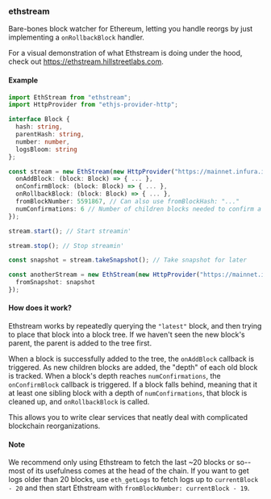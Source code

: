 ### ethstream

Bare-bones block watcher for Ethereum, letting you handle reorgs by just implementing a `onRollbackBlock` handler.

For a visual demonstration of what Ethstream is doing under the hood, check out
https://ethstream.hillstreetlabs.com.

#### Example
```typescript
import EthStream from "ethstream";
import HttpProvider from "ethjs-provider-http";

interface Block {
  hash: string,
  parentHash: string,
  number: number,
  logsBloom: string
};

const stream = new EthStream(new HttpProvider("https://mainnet.infura.io"), {
  onAddBlock: (block: Block) => { ... },
  onConfirmBlock: (block: Block) => { ... },
  onRollbackBlock: (block: Block) => { ... },
  fromBlockNumber: 5591867, // Can also use fromBlockHash: "..."
  numConfirmations: 6 // Number of children blocks needed to confirm a block
});

stream.start(); // Start streamin'

stream.stop(); // Stop streamin'

const snapshot = stream.takeSnapshot(); // Take snapshot for later

const anotherStream = new EthStream(new HttpProvider("https://mainnet.infura.io"), {
  fromSnapshot: snapshot
});
```

#### How does it work?

Ethstream works by repeatedly querying the `"latest"` block, and then trying to place that block into a block tree. If we haven't seen the new block's parent, the parent is added to the tree first.

When a block is successfully added to the tree, the `onAddBlock` callback is triggered. As new children blocks are added, the "depth" of each old block is tracked. When a block's depth reaches `numConfirmations`, the `onConfirmBlock` callback is triggered. If a block falls behind, meaning that it at least one sibling block with a depth of `numConfirmations`, that block is cleaned up, and `onRollbackBlock` is called.

This allows you to write clear services that neatly deal with complicated blockchain reorganizations.

#### Note

We recommend only using Ethstream to fetch the last ~20 blocks or so--most of its usefulness comes at the head of the chain. If you want to get logs older than 20 blocks, use `eth_getLogs` to fetch logs up to `currentBlock - 20` and then start Ethstream with `fromBlockNumber: currentBlock - 19`.
